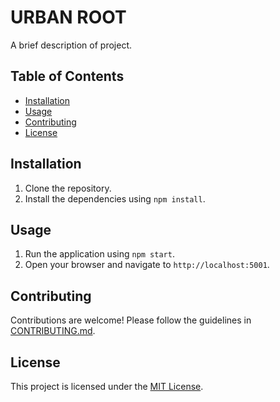 # URBAN ROOT

A brief description of project.

## Table of Contents

- [Installation](#installation)
- [Usage](#usage)
- [Contributing](#contributing)
- [License](#license)

## Installation

1. Clone the repository.
2. Install the dependencies using `npm install`.

## Usage

1. Run the application using `npm start`.
2. Open your browser and navigate to `http://localhost:5001`.

## Contributing

Contributions are welcome! Please follow the guidelines in [CONTRIBUTING.md](./CONTRIBUTING.md).

## License

This project is licensed under the [MIT License](LICENSE).